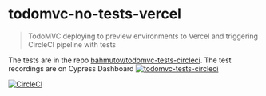 # todomvc-no-tests-vercel
> TodoMVC deploying to preview environments to Vercel and triggering CircleCI pipeline with tests

The tests are in the repo [bahmutov/todomvc-tests-circleci](https://github.com/bahmutov/todomvc-tests-circleci). The test recordings are on Cypress Dashboard [![todomvc-tests-circleci](https://img.shields.io/endpoint?url=https://dashboard.cypress.io/badge/simple/15cjtg/main&style=flat&logo=cypress)](https://dashboard.cypress.io/projects/15cjtg/runs)

[![CircleCI](https://circleci.com/gh/bahmutov/todomvc-tests-circleci/tree/main.svg?style=svg)](https://circleci.com/gh/bahmutov/todomvc-tests-circleci/tree/main)
